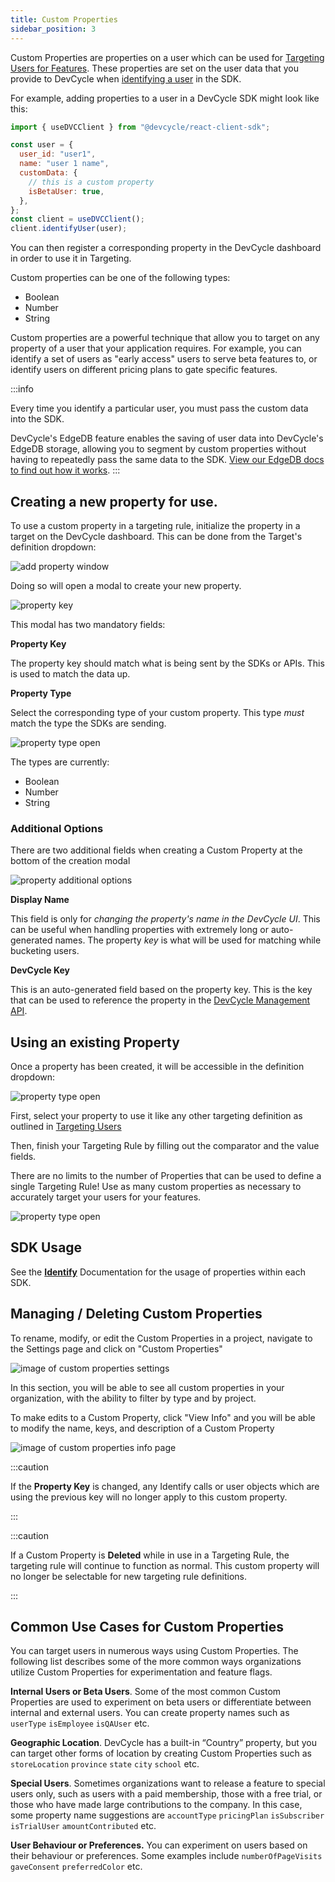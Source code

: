 ```yaml
---
title: Custom Properties
sidebar_position: 3
---
```


Custom Properties are properties on a user which can be used for [Targeting Users for Features](/essentials/targeting).
These properties are set on the user data that you provide to DevCycle when
[identifying a user](https://docs.devcycle.com/sdk/features#identifying-a-user-or-setting-properties) in the SDK.

For example, adding properties to a user in a DevCycle SDK might look like this:

```jsx
import { useDVCClient } from "@devcycle/react-client-sdk";

const user = {
  user_id: "user1",
  name: "user 1 name",
  customData: {
    // this is a custom property
    isBetaUser: true,
  },
};
const client = useDVCClient();
client.identifyUser(user);
```

You can then register a corresponding property in the DevCycle dashboard in order to use it in Targeting.

Custom properties can be one of the following types:

- Boolean
- Number
- String

Custom properties are a powerful technique that allow you to target on any property of a user that your application
requires. For example, you can identify a set of users as "early access" users to serve beta features to, or identify
users on different pricing plans to gate specific features.

:::info

Every time you identify a particular user, you must pass the custom data into the SDK.

DevCycle's EdgeDB feature enables the saving of user data into DevCycle's EdgeDB storage, allowing you to segment by
custom properties without having to repeatedly pass the same data to the SDK.
[View our EdgeDB docs to find out how it works](/extras/edgedb). :::

## Creating a new property for use.

To use a custom property in a targeting rule, initialize the property in a target on the DevCycle dashboard. This can be
done from the Target's definition dropdown:

![add property window](/march-2022-add-property.png)

Doing so will open a modal to create your new property.

![property key](/march-2022-property-key.png)

This modal has two mandatory fields:

**Property Key**

The property key should match what is being sent by the SDKs or APIs. This is used to match the data up.

**Property Type**

Select the corresponding type of your custom property. This type _must_ match the type the SDKs are sending.

![property type open](/march-2022-property-type.png)

The types are currently:

- Boolean
- Number
- String

### Additional Options

There are two additional fields when creating a Custom Property at the bottom of the creation modal

![property additional options](/march-2022-additional-options.png)

**Display Name**

This field is only for _changing the property's name in the DevCycle UI_. This can be useful when handling properties
with extremely long or auto-generated names. The property _key_ is what will be used for matching while bucketing users.

**DevCycle Key**

This is an auto-generated field based on the property key. This is the key that can be used to reference the property in
the [DevCycle Management API](/management-api/#tag/Custom-Properties).

## Using an existing Property

Once a property has been created, it will be accessible in the definition dropdown:

![property type open](/march-2022-property-dropdown-with-properties.png)

First, select your property to use it like any other targeting definition as outlined in
[Targeting Users](/essentials/targeting)

Then, finish your Targeting Rule by filling out the comparator and the value fields.

There are no limits to the number of Properties that can be used to define a single Targeting Rule! Use as many custom
properties as necessary to accurately target your users for your features.

![property type open](/feb-2022-custom-properties-in-targeting-rules.png)

## SDK Usage

See the [**Identify**](/sdk/features#identify) Documentation for the usage of properties within each SDK.

## Managing / Deleting Custom Properties

To rename, modify, or edit the Custom Properties in a project, navigate to the Settings page and click on "Custom
Properties"

![image of custom properties settings](/nov-2022-custom-properties-settings.png)

In this section, you will be able to see all custom properties in your organization, with the ability to filter by type
and by project.

To make edits to a Custom Property, click "View Info" and you will be able to modify the name, keys, and description of
a Custom Property

![image of custom properties info page](/nov-2022-custom-properties-info.png)

:::caution

If the **Property Key** is changed, any Identify calls or user objects which are using the previous key will no longer
apply to this custom property.

:::

:::caution

If a Custom Property is **Deleted** while in use in a Targeting Rule, the targeting rule will continue to function as
normal. This custom property will no longer be selectable for new targeting rule definitions.

:::

## Common Use Cases for Custom Properties

You can target users in numerous ways using Custom Properties. The following list describes some of the more common ways
organizations utilize Custom Properties for experimentation and feature flags.

**Internal Users or Beta Users**. Some of the most common Custom Properties are used to experiment on beta users or
differentiate between internal and external users. You can create property names such as `userType` `isEmployee`
`isQAUser` etc.

**Geographic Location**. DevCycle has a built-in “Country” property, but you can target other forms of location by
creating Custom Properties such as `storeLocation` `province` `state` `city` `school` etc.

**Special Users**. Sometimes organizations want to release a feature to special users only, such as users with a paid
membership, those with a free trial, or those who have made large contributions to the company. In this case, some
property name suggestions are `accountType` `pricingPlan` `isSubscriber` `isTrialUser` `amountContributed` etc.

**User Behaviour or Preferences.** You can experiment on users based on their behaviour or preferences. Some examples
include `numberOfPageVisits` `gaveConsent` `preferredColor` etc.

